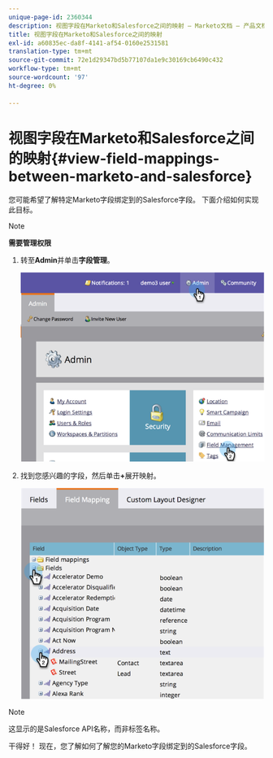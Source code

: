 ```yaml
---
unique-page-id: 2360344
description: 视图字段在Marketo和Salesforce之间的映射 — Marketo文档 — 产品文档
title: 视图字段在Marketo和Salesforce之间的映射
exl-id: a60835ec-da8f-4141-af54-0160e2531581
translation-type: tm+mt
source-git-commit: 72e1d29347bd5b77107da1e9c30169cb6490c432
workflow-type: tm+mt
source-wordcount: '97'
ht-degree: 0%

---
```


# 视图字段在Marketo和Salesforce之间的映射{#view-field-mappings-between-marketo-and-salesforce}

您可能希望了解特定Marketo字段绑定到的Salesforce字段。 下面介绍如何实现此目标。

>[!NOTE]
>
>**需要管理权限**

1. 转至&#x200B;**Admin**&#x200B;并单击&#x200B;**字段管理**。

   ![](assets/image2014-9-19-9-3a54-3a26.png)

1. 找到您感兴趣的字段，然后单击&#x200B;**+**&#x200B;展开映射。

   ![](assets/image2014-9-19-9-3a54-3a34.png)

>[!NOTE]
>
>这显示的是Salesforce API名称，而非标签名称。

干得好！ 现在，您了解如何了解您的Marketo字段绑定到的Salesforce字段。
